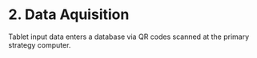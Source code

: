 # 2. Data Aquisition

Tablet input data enters a database via QR codes scanned at the primary strategy computer.